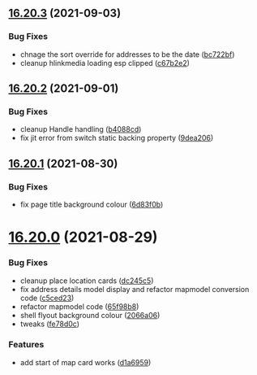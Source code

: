 ## [16.20.3](https://github.com/phandcock/GrampsView/compare/v16.20.2...v16.20.3) (2021-09-03)


### Bug Fixes

* chnage the sort override for addresses to be the date ([bc722bf](https://github.com/phandcock/GrampsView/commit/bc722bf831e02cd1a5e5dcea0f7c2a9acdbaa594))
* cleanup hlinkmedia loading esp clipped ([c67b2e2](https://github.com/phandcock/GrampsView/commit/c67b2e203db62c35d4b58ad452d52b5080bd60c3))



## [16.20.2](https://github.com/phandcock/GrampsView/compare/v16.20.1...v16.20.2) (2021-09-01)


### Bug Fixes

* cleanup Handle handling ([b4088cd](https://github.com/phandcock/GrampsView/commit/b4088cdb96ed34eb4245b0913062a3b508aa0f50))
* fix jit error from switch static backing property ([9dea206](https://github.com/phandcock/GrampsView/commit/9dea2066816cc6deb5a0ed5da756a674f6123c7b))



## [16.20.1](https://github.com/phandcock/GrampsView/compare/v16.20.0...v16.20.1) (2021-08-30)


### Bug Fixes

* fix page title background colour ([6d83f0b](https://github.com/phandcock/GrampsView/commit/6d83f0bd2b1724789dfae6892a9342543ac579ba))



# [16.20.0](https://github.com/phandcock/GrampsView/compare/v16.19.33...v16.20.0) (2021-08-29)


### Bug Fixes

* cleanup place location cards ([dc245c5](https://github.com/phandcock/GrampsView/commit/dc245c584370a33f3863378d36830fd7f2ccec8e))
* fix address details model display and refactor mapmodel conversion code ([c5ced23](https://github.com/phandcock/GrampsView/commit/c5ced23a23b4a882321bcc0d41e63e6296f37419))
* refactor mapmodel code ([65f98b8](https://github.com/phandcock/GrampsView/commit/65f98b8dea4fbd6f5f46ea8d7ddb1325cbb0467c))
* shell flyout background colour ([2066a06](https://github.com/phandcock/GrampsView/commit/2066a0676f1a1866af7c54ce768a39cd73f76202))
* tweaks ([fe78d0c](https://github.com/phandcock/GrampsView/commit/fe78d0cc4a615660e91c3e5c42c696b62ecb002c))


### Features

* add start of map card works ([d1a6959](https://github.com/phandcock/GrampsView/commit/d1a69592d2ebd26a78a65596a8d6e619c45fe09e))



